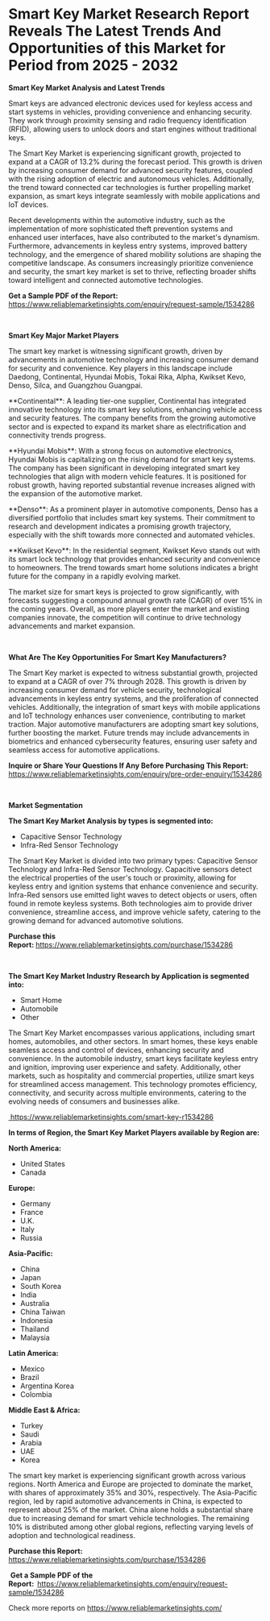 <p><h1>Smart Key Market Research Report Reveals The Latest Trends And Opportunities of this Market for Period from 2025 - 2032</h1></p><p><strong>Smart Key Market Analysis and Latest Trends</strong></p>
<p><p>Smart keys are advanced electronic devices used for keyless access and start systems in vehicles, providing convenience and enhancing security. They work through proximity sensing and radio frequency identification (RFID), allowing users to unlock doors and start engines without traditional keys.</p><p>The Smart Key Market is experiencing significant growth, projected to expand at a CAGR of 13.2% during the forecast period. This growth is driven by increasing consumer demand for advanced security features, coupled with the rising adoption of electric and autonomous vehicles. Additionally, the trend toward connected car technologies is further propelling market expansion, as smart keys integrate seamlessly with mobile applications and IoT devices.</p><p>Recent developments within the automotive industry, such as the implementation of more sophisticated theft prevention systems and enhanced user interfaces, have also contributed to the market's dynamism. Furthermore, advancements in keyless entry systems, improved battery technology, and the emergence of shared mobility solutions are shaping the competitive landscape. As consumers increasingly prioritize convenience and security, the smart key market is set to thrive, reflecting broader shifts toward intelligent and connected automotive technologies.</p></p>
<p><strong>Get a Sample PDF of the Report:&nbsp;</strong> <a href="https://www.reliablemarketinsights.com/enquiry/request-sample/1534286?utm_campaign=2453&utm_medium=2&utm_source=Github&utm_content=ia&utm_term=17022025&utm_id=smart-key">https://www.reliablemarketinsights.com/enquiry/request-sample/1534286</a></p>
<p>&nbsp;</p>
<p><strong>Smart Key Major Market Players</strong></p>
<p><p>The smart key market is witnessing significant growth, driven by advancements in automotive technology and increasing consumer demand for security and convenience. Key players in this landscape include Daedong, Continental, Hyundai Mobis, Tokai Rika, Alpha, Kwikset Kevo, Denso, Silca, and Guangzhou Guangpai.</p><p>**Continental**: A leading tier-one supplier, Continental has integrated innovative technology into its smart key solutions, enhancing vehicle access and security features. The company benefits from the growing automotive sector and is expected to expand its market share as electrification and connectivity trends progress.</p><p>**Hyundai Mobis**: With a strong focus on automotive electronics, Hyundai Mobis is capitalizing on the rising demand for smart key systems. The company has been significant in developing integrated smart key technologies that align with modern vehicle features. It is positioned for robust growth, having reported substantial revenue increases aligned with the expansion of the automotive market.</p><p>**Denso**: As a prominent player in automotive components, Denso has a diversified portfolio that includes smart key systems. Their commitment to research and development indicates a promising growth trajectory, especially with the shift towards more connected and automated vehicles.</p><p>**Kwikset Kevo**: In the residential segment, Kwikset Kevo stands out with its smart lock technology that provides enhanced security and convenience to homeowners. The trend towards smart home solutions indicates a bright future for the company in a rapidly evolving market.</p><p>The market size for smart keys is projected to grow significantly, with forecasts suggesting a compound annual growth rate (CAGR) of over 15% in the coming years. Overall, as more players enter the market and existing companies innovate, the competition will continue to drive technology advancements and market expansion.</p></p>
<p>&nbsp;</p>
<p><strong>What Are The Key Opportunities For Smart Key Manufacturers?</strong></p>
<p><p>The Smart Key market is expected to witness substantial growth, projected to expand at a CAGR of over 7% through 2028. This growth is driven by increasing consumer demand for vehicle security, technological advancements in keyless entry systems, and the proliferation of connected vehicles. Additionally, the integration of smart keys with mobile applications and IoT technology enhances user convenience, contributing to market traction. Major automotive manufacturers are adopting smart key solutions, further boosting the market. Future trends may include advancements in biometrics and enhanced cybersecurity features, ensuring user safety and seamless access for automotive applications.</p></p>
<p><strong>Inquire or Share Your Questions If Any Before Purchasing This Report:</strong> <a href="https://www.reliablemarketinsights.com/enquiry/pre-order-enquiry/1534286?utm_campaign=2453&utm_medium=2&utm_source=Github&utm_content=ia&utm_term=17022025&utm_id=smart-key">https://www.reliablemarketinsights.com/enquiry/pre-order-enquiry/1534286</a></p>
<p>&nbsp;</p>
<p><strong>Market Segmentation</strong></p>
<p><strong>The Smart Key Market Analysis by types is segmented into:</strong></p>
<p><ul><li>Capacitive Sensor Technology</li><li>Infra-Red Sensor Technology</li></ul></p>
<p><p>The Smart Key Market is divided into two primary types: Capacitive Sensor Technology and Infra-Red Sensor Technology. Capacitive sensors detect the electrical properties of the user's touch or proximity, allowing for keyless entry and ignition systems that enhance convenience and security. Infra-Red sensors use emitted light waves to detect objects or users, often found in remote keyless systems. Both technologies aim to provide driver convenience, streamline access, and improve vehicle safety, catering to the growing demand for advanced automotive solutions.</p></p>
<p><strong>Purchase this Report:&nbsp;</strong><a href="https://www.reliablemarketinsights.com/purchase/1534286?utm_campaign=2453&utm_medium=2&utm_source=Github&utm_content=ia&utm_term=17022025&utm_id=smart-key">https://www.reliablemarketinsights.com/purchase/1534286</a></p>
<p>&nbsp;</p>
<p><strong>The Smart Key Market Industry Research by Application is segmented into:</strong></p>
<p><ul><li>Smart Home</li><li>Automobile</li><li>Other</li></ul></p>
<p><p>The Smart Key Market encompasses various applications, including smart homes, automobiles, and other sectors. In smart homes, these keys enable seamless access and control of devices, enhancing security and convenience. In the automobile industry, smart keys facilitate keyless entry and ignition, improving user experience and safety. Additionally, other markets, such as hospitality and commercial properties, utilize smart keys for streamlined access management. This technology promotes efficiency, connectivity, and security across multiple environments, catering to the evolving needs of consumers and businesses alike.</p></p>
<p><a href="https://www.reliablemarketinsights.com/smart-key-r1534286?utm_campaign=2453&utm_medium=2&utm_source=Github&utm_content=ia&utm_term=17022025&utm_id=smart-key">&nbsp;https://www.reliablemarketinsights.com/smart-key-r1534286</a></p>
<p><strong>In terms of Region, the Smart Key Market Players available by Region are:</strong></p>
<p>
    <p> <strong> North America: </strong>
        <ul>
            <li>United States</li>
            <li>Canada</li>
        </ul>
        </p> 
    <p> <strong> Europe: </strong>
        <ul>
            <li>Germany</li>
            <li>France</li>
            <li>U.K.</li>
            <li>Italy</li>
            <li>Russia</li>
        </ul>
        </p> 
    <p> <strong> Asia-Pacific: </strong>
        <ul>
            <li>China</li>
            <li>Japan</li>
            <li>South Korea</li>
            <li>India</li>
            <li>Australia</li>
            <li>China Taiwan</li>
            <li>Indonesia</li>
            <li>Thailand</li>
            <li>Malaysia</li>
        </ul>
        </p> 
    <p> <strong> Latin America: </strong>
        <ul>
            <li>Mexico</li>
            <li>Brazil</li>
            <li>Argentina Korea</li>
            <li>Colombia</li>
        </ul>
        </p> 
    <p> <strong> Middle East & Africa: </strong>
        <ul>
            <li>Turkey</li>
            <li>Saudi</li>
            <li>Arabia</li>
            <li>UAE</li>
            <li>Korea</li>
        </ul>
    </p>
    </p>
<p><p>The smart key market is experiencing significant growth across various regions. North America and Europe are projected to dominate the market, with shares of approximately 35% and 30%, respectively. The Asia-Pacific region, led by rapid automotive advancements in China, is expected to represent about 25% of the market. China alone holds a substantial share due to increasing demand for smart vehicle technologies. The remaining 10% is distributed among other global regions, reflecting varying levels of adoption and technological readiness.</p></p>
<p><strong>Purchase this Report: </strong><a href="https://www.reliablemarketinsights.com/purchase/1534286?utm_campaign=2453&utm_medium=2&utm_source=Github&utm_content=ia&utm_term=17022025&utm_id=smart-key">https://www.reliablemarketinsights.com/purchase/1534286</a></p>
<p>&nbsp;<strong>Get a Sample PDF of the Report:&nbsp;&nbsp;</strong><a href="https://www.reliablemarketinsights.com/enquiry/request-sample/1534286?utm_campaign=2453&utm_medium=2&utm_source=Github&utm_content=ia&utm_term=17022025&utm_id=smart-key">https://www.reliablemarketinsights.com/enquiry/request-sample/1534286</a></p>
<p><strong></strong></p>
<p>Check more reports on <a href="https://www.reliablemarketinsights.com/?utm_campaign=2453&utm_medium=2&utm_source=Github&utm_content=ia&utm_term=17022025&utm_id=smart-key">https://www.reliablemarketinsights.com/</a></p>